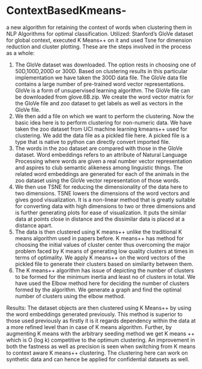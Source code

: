 # ContextBasedKmeans-
a new algorithm for retaining the context of words when clustering them in NLP Algorithms for optimal classification.
Utilized:
Stanford’s GloVe dataset for global context, executed K Means++ on it and used Tsne for dimension reduction and cluster plotting.
These are the steps
involved in the process as a whole:
1. The GloVe dataset was downloaded. The option rests in choosing one of 50D,100D,200D or 300D. Based on clustering results in this particular
implementation we have taken the 300D data file. The GloVe data file contains a large number of pre-trained word vector representations. GloVe is
a form of unsupervised learning algorithm. The GloVe file can be downloaded from glove.6B.zip. We create the word vector matrix for the GloVe
file and zoo dataset to get labels as well as vectors in the GloVe file.
2. We then add a file on which we want to perform the clustering. Now the basic idea here is to perform clustering for non-numeric data. We have
taken the zoo dataset from UCI machine learning kmeans++ used for clustering. We add the data file as a pickled file here. A picked file is a type that is
native to python can directly convert imported file.
3. The words in the zoo dataset are compared with those in the GloVe dataset. Word embeddings refers to an attribute of Natural Language
Processing where words are given a real number vector representation and aspires to club semantic alikeness among linguistic things. The related
word embeddings are generated for each of the animals in the zoo dataset using the GloVe vector representation of those words.
4. We then use TSNE for reducing the dimensionality of the data here to two dimensions. TSNE lowers the dimensions of the word vectors
and gives good visualization. It is a non-linear method that is greatly suitable for converting data with high dimensions to two or three dimensions
and is further generating plots for ease of visualization. It puts the similar data at points close in distance and the dissimilar data is placed
at a distance apart. 
5. The data is then clustered using K means++ unlike the traditional K means algorithm used in papers before. K means++ has method for choosing the
initial values of cluster center thus overcoming the major problem faced by K means of generating low quality clusters at times in terms of
optimality. We apply K means++ on the word vectors of the pickled file to generate their clusters based on similarity between them.
6. The K means++ algorithm has issue of depicting the number of clusters to be formed for the minimum inertia and least no of clusters in total.
We have used the Elbow method here for deciding the number of clusters formed by the algorithm. We generate a graph and find the optimal number
of clusters using the elbow method.

Results:
The dataset objects are then clustered using K Means++ by using the word embeddings generated previously. This method is superior to those
used previously as firstly it is it regards dependency within the data at a more refined level than in case of K means algorithm. Further, 
by augmenting K means with the arbitrary seeding method we get K means ++ which is O (log k) competitive to the optimum clustering.
An improvement in both the fastness as well as precision is seen when switching from K means to context aware K means++ clustering. 
The clustering here can work on synthetic data and can hence be applied for confidential datasets as well.
